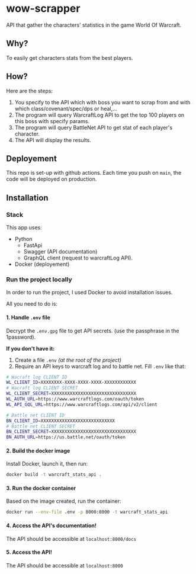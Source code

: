# wow-scrapper

API that gather the characters' statistics in the game World Of Warcraft.

## Why?
To easily get characters stats from the best players.

## How?
Here are the steps:
1.  You specify to the API which with boss you want to scrap from and with which class/covenant/spec/dps or heal,...
2. The program will query WarcraftLog API to get the top 100 players on this boss with specify params.
3. The program will query BattleNet API to get stat of each player's character.
4. The API will display the results.

## Deployement
This repo is set-up with github actions. Each time you push on `main`, the code will be deployed on production.

## Installation
### Stack
This app uses:
- Python
    - FastApi
    - Swagger (API documentation)
    - GraphQL client (request to warcraftLog API).
- Docker (deployement)

### Run the project locally
In order to run the project, I used Docker to avoid installation issues.

All you need to do is:

#### 1. Handle `.env` file 
Decrypt the `.env.gpg` file to get API secrets. (use the passphrase in the 1password). 

**If you don't have it:**
1. Create a file `.env` *(at the root of the project)*
2. Require an API keys to warcraft log and to battle net. Fill `.env` like that:
```bash
# Wacraft log CLIENT ID
WL_CLIENT_ID=XXXXXXXX-XXXX-XXXX-XXXX-XXXXXXXXXXXX
# Wacraft log CLIENT SECRET
WL_CLIENT_SECRET=XXXXXXXXXXXXXXXXXXXXXXXXXXXXXXXX
WL_AUTH_URL=https://www.warcraftlogs.com/oauth/token
WL_API_GQL_URL=https://www.warcraftlogs.com/api/v2/client

# Battle net CLIENT ID
BN_CLIENT_ID=XXXXXXXXXXXXXXXXXXXXXXXXXXXX
# Battle net CLIENT SECRET
BN_CLIENT_SECRET=XXXXXXXXXXXXXXXXXXXXXXXXXXXXXXXX
BN_AUTH_URL=https://us.battle.net/oauth/token
```

#### 2. Build the docker image
Install Docker, launch it, then run:
```bash
docker build -t warcraft_stats_api .
```

#### 3. Run the docker container
Based on the image created, run the container:
```bash
docker run --env-file .env -p 8000:8000 -t warcraft_stats_api
```

#### 4. Access the API's documentation!
The API should be accessible at `localhost:8000/docs`

#### 5. Access the API!
The API should be accessible at `localhost:8000`